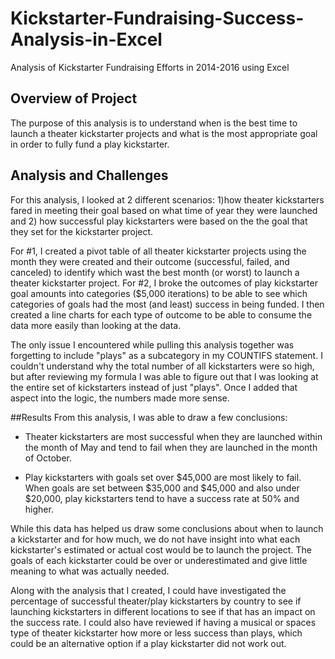 # Kickstarter-Fundraising-Success-Analysis-in-Excel
Analysis of Kickstarter Fundraising Efforts in 2014-2016 using Excel

## Overview of Project
The purpose of this analysis is to understand when is the best time to launch a theater kickstarter projects and what is the most appropriate goal in order to fully fund a play kickstarter.

## Analysis and Challenges
For this analysis, I looked at 2 different scenarios: 1)how theater kickstarters fared in meeting their goal based on what time of year they were launched and 2) how successful play kickstarters were based on the the goal that they set for the kickstarter project. 

For #1, I created a pivot table of all theater kickstarter projects using the month they were created and their outcome (successful, failed, and canceled) to identify which wast the best month (or worst) to launch a theater kickstarter project. For #2, I broke the outcomes of play kickstarter goal amounts into categories ($5,000 iterations) to be able to see which categories of goals had the most (and least) success in being funded. I then created a line charts for each type of outcome to be able to consume the data more easily than looking at the data.

The only issue I encountered while pulling this analysis together was forgetting to include "plays" as a subcategory in my COUNTIFS statement. I couldn't understand why the total number of all kickstarters were so high, but after reviewing my formula I was able to figure out that I was looking at the entire set of kickstarters instead of just "plays". Once I added that aspect into the logic, the numbers made more sense.

##Results
From this analysis, I was able to draw a few conclusions:

- Theater kickstarters are most successful when they are launched within the month of May and tend to fail when they are launched in the month of October.

- Play kickstarters with goals set over $45,000 are most likely to fail.  When goals are set between $35,000 and $45,000 and also under $20,000, play kickstarters tend to have a success rate at 50% and higher.

While this data has helped us draw some conclusions about when to launch a kickstarter and for how much, we do not have insight into what each kickstarter's estimated or actual cost would be to launch the project. The goals of each kickstarter could be over or underestimated and give little meaning to what was actually needed.

Along with the analysis that I created, I could have investigated the percentage of successful theater/play kickstarters by country to see if launching kickstarters in different locations to see if that has an impact on the success rate. I could also have reviewed if having a musical or spaces type of theater kickstarter how more or less success than plays, which could be an alternative option if a play kickstarter did not work out.
